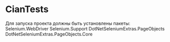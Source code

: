 # CianTests

Для запуска проекта должны быть установлены пакеты:
Selenium.WebDriver
Selenium.Support
DotNetSeleniumExtras.PageObjects
DotNetSeleniumExtras.PageObjects.Core
